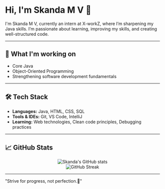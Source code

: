 # Hi, I'm Skanda M V 👋  

I'm Skanda M V, currently an intern at X-workZ, where I’m sharpening my Java skills. I’m passionate about learning, improving my skills, and creating well-structured code.

---

## 🌱 What I'm working on

- Core Java  
- Object-Oriented Programming  
- Strengthening software development fundamentals 

---

## 🛠 Tech Stack

- **Languages:** Java, HTML, CSS, SQL  
- **Tools & IDEs:** Git, VS Code, IntelliJ  
- **Learning:** Web technologies, Clean code principles, Debugging practices  

---

## 📈 GitHub Stats
<div align="center">

![Skanda's GitHub stats](https://github-readme-stats.vercel.app/api?username=SKANDAMV27&show_icons=true&theme=radical)  
![GitHub Streak](https://streak-stats.demolab.com/?user=SKANDAMV27&theme=tokyonight)

---
</div>

"Strive for progress, not perfection.🚀"
